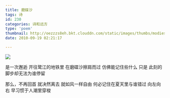 ```yaml
---
title: 磨碟沙
tags: 诗
id: 230
categories: 诗和远方
type: 'poem'
thumbnail: http://oezzzs8eh.bkt.clouddn.com/static/images/thumbs/modiesha.jpg?imageView2/1/w/345/h/163
date: 2010-09-19 02:21:17

---
```


![](http://oezzzs8eh.bkt.clouddn.com/static/images/thumbs/modiesha.jpg)

是一次邂逅
开往鹭江的地铁里
在磨碟沙擦肩而过
仿佛能记住些什么
只是
此刻的脚步却无法为谁停留

那么，不再回首
就决然离去
就如风一样自由
何必记住在夏天里与谁错过
向左向右
早习惯于人潮里穿梭